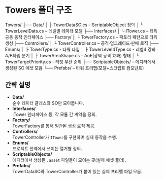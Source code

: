 # Towers 폴더 구조
Towers/
├── Data/
│ ├ TowerDataSO.cs – ScriptableObject 정의
│ └ TowerLevelData.cs – 레벨별 데이터 모델
├── Interfaces/
│ └ ITower.cs – 타워 공통 동작 인터페이스
├── Factory/
│ └ TowerFactory.cs – 팩토리 패턴으로 타워 생성
├── Controllers/
│ └ TowerController.cs – 공격·업그레이드·판매 로직
├── Enums/
│ ├ TowerType.cs - 타워 타입
│ ├ TowerLevel4Type.cs - 레벨4 강화 A/B타입 분기
│ ├ TowerAreaShape.cs - AoE(광역 공격 효과) 형태
│ └ TowerTargetPriority.cs - 타겟 우선 순위
├── ScriptableObjects/ – 에디터에서 생성된 SO 에셋 모음
└── Prefabs/ – 타워 프리팹(모델+스크립트 컴포넌트)


## 간략 설명

- **Data/**  
  순수 데이터 클래스와 SO만 모아둡니다.  
- **Interfaces/**  
  ITower 인터페이스 등, 각 모듈 간 계약을 정의.  
- **Factory/**  
  TowerFactory를 통해 일관된 생성 로직 제공.  
- **Controllers/**  
  TowerController가 `ITower`를 구현하여 실제 동작을 수행.  
- **Enums/**  
  프로젝트 전역에서 쓰이는 열거형 정의.  
- **ScriptableObjects/**  
  에디터에서 생성된 `.asset` 파일들이 모이는 곳(실제 에셋 폴더).  
- **Prefabs/**  
  TowerDataSO와 TowerController가 붙어 있는 실제 프리팹 파일 모음.